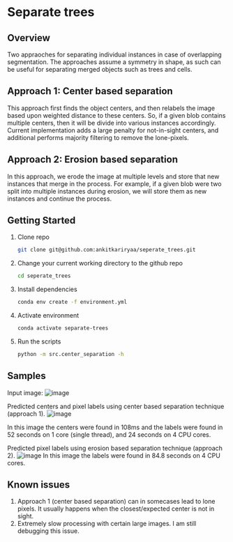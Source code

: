 Separate trees
==============================

Overview
------------

Two appraoches for separating individual instances in case of overlapping segmentation. The approaches assume a symmetry in shape, as such can be useful for separating merged objects such as trees and cells. 


Approach 1: Center based separation
------------------------------------
This approach first finds the object centers, and then relabels the image based upon weighted distance to these centers. So, if a given blob contains multiple centers, then it will be divide into various instances accordingly. Current implementation adds a large penalty for not-in-sight centers, and additional performs majority filtering to remove the lone-pixels. 


Approach 2: Erosion based separation
------------------------------------
In this approach, we erode the image at multiple levels and store that new instances that merge in the process. For example, if a given blob were two split into multiple instances during erosion, we will store them as new instances and continue the process. 


<!-- GETTING STARTED -->
Getting Started
------------

1. Clone repo
   ```sh
   git clone git@github.com:ankitkariryaa/seperate_trees.git
   ```
2. Change your current working directory to the github repo
   ```sh
   cd seperate_trees
   ```   
3. Install dependencies 
   ```sh
   conda env create -f environment.yml
   ```
4. Activate environment 
   ```sh
   conda activate separate-trees
   ```
5. Run the scripts 
   ```sh
   python -m src.center_separation -h
   ```
   
Samples
----------

Input image:
![image](https://user-images.githubusercontent.com/822583/142783316-b1cf7ddc-2583-4d92-a34d-1b63d175f9ec.png)


Predicted centers and pixel labels using center based separation technique (approach 1).
![image](https://user-images.githubusercontent.com/822583/142919674-2586f603-44c0-4509-ba0b-828de33fd65d.png)

In this image the centers were found in 108ms and the labels were found in 52 seconds on 1 core (single thread), and 24 seconds on 4 CPU cores. 

Predicted pixel labels using erosion based separation technique (approach 2).
![image](https://user-images.githubusercontent.com/822583/142921459-fc29918a-a1a3-4a5c-bb49-f58c6ed02156.png)
In this image the labels were found in 84.8 seconds on 4 CPU cores. 
   
Known issues
----------
1. Approach 1 (center based separation) can in somecases lead to lone pixels. It usually happens when the closest/expected center is not in sight.
2. Extremely slow processing with certain large images. I am still debugging this issue.
